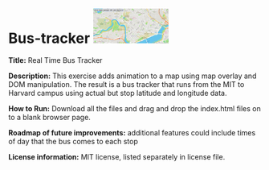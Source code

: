 # Bus-tracker <img src="mitbusmap.jpg" width=150px>

**Title:** Real Time Bus Tracker

**Description:**  This exercise adds animation to a map using map overlay and DOM manipulation. The result is a bus tracker that runs from the MIT to Harvard campus using actual but stop latitude and longitude data. 

**How to Run:** Download all the files and drag and drop the index.html files on to a blank browser page. 

**Roadmap of future improvements:** additional features could include times of day that the bus comes to each stop

**License information:** MIT license, listed separately in license file. 
